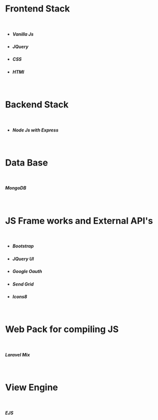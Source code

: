 # Frontend Stack 
<br/>
<ul> 
<li><h5>Vanilla Js</h5></li>
<li><h5>JQuery</h5></li>
<li><h5>CSS</h5></li>
<li><h5>HTMl</h5></li>
</ul>

<br/>

# Backend Stack

<br/>

<ul> 
<li><h5>Node Js with Express</h5></li>
</ul>

<br/>

# Data Base
<br/>

<h5>MongoDB</h5>
<br/>

# JS Frame works and External API's

<br/>
<ul> 
<li><h5>Bootstrap</h5></li>
<li><h5>JQuery UI</h5></li>
<li><h5>Google Oauth</h5></li>
<li><h5>Send Grid</h5></li>
<li><h5>Icons8</h5></li>
</ul>
<br/>

# Web Pack for compiling JS
<br/>

<h5>Laravel Mix</h5>

<br/>

# View Engine
<br/>
<h5>EJS</h5>
<br/>

